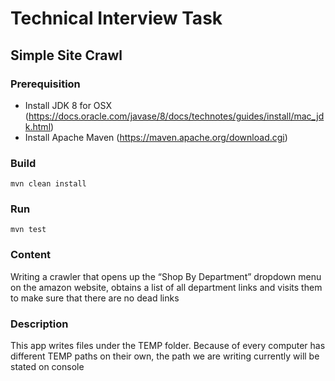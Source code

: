 # Technical Interview Task

## Simple Site Crawl

### Prerequisition

- Install JDK 8 for OSX (https://docs.oracle.com/javase/8/docs/technotes/guides/install/mac_jdk.html)
- Install Apache Maven (https://maven.apache.org/download.cgi)
  

### Build

```
mvn clean install
```
### Run

```
mvn test
```

### Content

Writing a crawler that opens up the “Shop By Department” dropdown menu on the amazon website, obtains a list of all department links and visits them to make sure that there are no dead links

### Description

This app writes files under the TEMP folder. Because of every computer has different TEMP paths on their own, the path we are writing currently will be stated on console